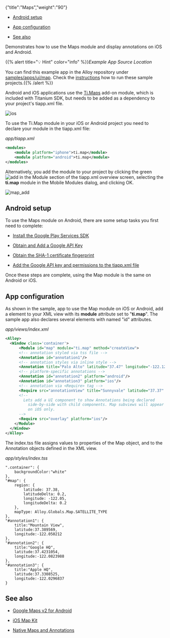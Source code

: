 {"title":"Maps","weight":"90"}

* [Android setup](#android-setup)

* [App configuration](#app-configuration)

* [See also](#see-also)

Demonstrates how to use the Maps module and display annotations on iOS and Android.

{{% alert title="💡 Hint" color="info" %}}*Example App Source Location*

You can find this example app in the Alloy repository under [samples/apps/ui/map](https://github.com/appcelerator/alloy/tree/master/samples/apps/ui). Check the [instructions](/docs/appc/Alloy_Framework/Alloy_Guide/Alloy_Test_Apps/) how to run these sample projects.{{% /alert %}}

Android and iOS applications use the [Ti.Maps](#!/api/Modules.Map) add-on module, which is included with Titanium SDK, but needs to be added as a dependency to your project's tiapp.xml file.

![ios](/Images/appc/download/attachments/41845752/ios.png)

To use the Ti.Map module in your iOS or Android project you need to declare your module in the tiapp.xml file:

*app/tiapp.xml*

```xml
<modules>
    <module platform="iphone">ti.map</module>
    <module platform="android">ti.map</module>
</modules>
```

Alternatively, you add the module to your project by clicking the green ![add](/Images/appc/s/en_GB/5637/e1ef10868e8fe2f234a1a0b171b01cde1d9717c4.31/_/images/icons/emoticons/add.png) in the Module section of the tiapp.xml overview screen, selecting the **ti.map** module in the Mobile Modules dialog, and clicking OK.

![map_add](/Images/appc/download/attachments/41845752/map_add.png)

## Android setup

To use the Maps module on Android, there are some setup tasks you first need to complete:

* [Install the Google Play Services SDK](/docs/appc/Titanium_SDK/Titanium_SDK_How-tos/Location_Services/Google_Maps_v2_for_Android/#install-the-google-play-services-sdk)

* [Obtain and Add a Google API Key](/docs/appc/Titanium_SDK/Titanium_SDK_How-tos/Location_Services/Google_Maps_v2_for_Android/#obtain-and-add-a-google-api-key)

* [Obtain the SHA-1 certificate fingerprint](/docs/appc/Titanium_SDK/Titanium_SDK_How-tos/Location_Services/Google_Maps_v2_for_Android/#obtain-the-sha-1-certificate-fingerprint)

* [Add the Google API key and permissions to the tiapp.xml file](/docs/appc/Titanium_SDK/Titanium_SDK_How-tos/Location_Services/Google_Maps_v2_for_Android/#add-the-google-api-key-and-permissions-to-the-tiapp.xml-file)

Once these steps are complete, using the Map module is the same on Android or iOS.

## App configuration

As shown in the sample, app to use the Map module on iOS or Android, add a <Module/> element to your XML view with its **module** attribute set to "**ti.map**". The sample app also declares several <Annotation/> elements with named "id" attributes.

*app/views/index.xml*

```xml
<Alloy>
  <Window class='container'>
      <Module id="map" module="ti.map" method="createView">
      <!-- annotation styled via tss file -->
      <Annotation id="annotation1"/>
      <!-- annotation styles via inline style -->
      <Annotation title="Palo Alto" latitude="37.47" longitude="-122.12"/>
      <!-- platform-specific annotations -->
      <Annotation id="annotation2" platform="android"/>
      <Annotation id="annotation3" platform="ios"/>
      <!-- annotation via <Require> tag -->
      <Require src="annotationView" title="Sunnyvale" latitude="37.37" longitude="-122.03"/>
      <!--
        Lets add a UI component to show Annotations being declared
          side-by-side with child components. Map subviews will appear
          on iOS only.
      -->
      <Require src="overlay" platform="ios"/>
    </Module>
  </Window>
</Alloy>
```

The index.tss file assigns values to properties of the Map object, and to the Annotation objects defined in the XML view.

*app/styles/index.tss*

```
".container": {
    backgroundColor:"white"
},
"#map": {
    region: {
        latitude: 37.38,
        latitudeDelta: 0.2,
        longitude: -122.05,
        longitudeDelta: 0.2
    },
    mapType: Alloy.Globals.Map.SATELLITE_TYPE
},
"#annotation1": {
    title:"Mountain View",
    latitude:37.389569,
    longitude:-122.050212
},
"#annotation2": {
    title:"Google HQ",
    latitude:37.4231054,
    longitude:-122.0823988
},
"#annotation3": {
    title:"Apple HQ",
    latitude:37.3308525,
    longitude:-122.0296837
}
```

## See also

* [Google Maps v2 for Android](/docs/appc/Titanium_SDK/Titanium_SDK_How-tos/Location_Services/Google_Maps_v2_for_Android/)

* [iOS Map Kit](/docs/appc/Titanium_SDK/Titanium_SDK_How-tos/Location_Services/iOS_Map_Kit/)

* [Native Maps and Annotations](/docs/appc/Titanium_SDK/Titanium_SDK_How-tos/Location_Services/Native_Maps_and_Annotations/)
